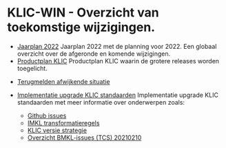 ﻿# KLIC-WIN - Overzicht van toekomstige wijzigingen.

* [Jaarplan 2022](../../master/Wijzigingen/Jaarplan%202022.pdf) Jaarplan 2022 met de planning voor 2022. Een globaal overzicht over de afgeronde en komende wijzigingen.
* [Productplan KLIC](../../master/Wijzigingen/Productplan%20KLIC.pdf) Productplan KLIC waarin de grotere releases worden toegelicht.

<!--
* [Toelichting specifieke onderwerpen](../../master/Wijzigingen/Toelichting%20specifieke%20onderwerpen) Toelichting specifieke onderwerpen. Met (per grotere release) meer toelichting over grotere releases die eraan komen wordt gegeven. 
- [Informatiepolygoon](../../master/Wijzigingen/Archief/Informatiepolygoon/Informatiepolygoon)
-->
- [Terugmelden afwijkende situatie](../../master/Wijzigingen/Terugmelden%20Afwijkende%20Situatie)

- [Implementatie upgrade KLIC standaarden](../../master/Wijzigingen/Archief/Upgrade%20KLIC%20standaarden) Implementatie upgrade KLIC standaarden met meer informatie over onderwerpen zoals:
    - [Github issues](../../master/Wijzigingen/Archief/Upgrade%20KLIC%20standaarden/Upgrade%20KLIC%20standaarden%20GitHub%20geregistreerde%20issues%2020210210.pdf)
    - [IMKL transformatieregels](../../master/Wijzigingen/Archief/Upgrade%20KLIC%20standaarden/IMKL%20transformatieregels%20(TCS)%20v1.1.pdf)
    - [KLIC versie strategie](../../master/Wijzigingen/Archief/Upgrade%20KLIC%20standaarden/KLIC%20versie%20update%20strategie%20(TCS).pdf)
    - [Overzicht BMKL-issues (TCS) 20210210](../../master/Wijzigingen/Archief/Upgrade%20KLIC%20standaarden/Overzicht%20BMKL-issues%20(TCS)%2020210210.xlsx)